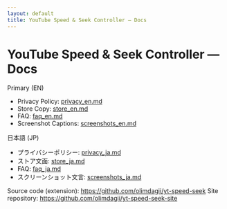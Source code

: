 ```yaml
---
layout: default
title: YouTube Speed & Seek Controller — Docs
---
```


# YouTube Speed & Seek Controller — Docs

Primary (EN)
- Privacy Policy: [privacy_en.md](privacy_en.md)
- Store Copy: [store_en.md](store_en.md)
- FAQ: [faq_en.md](faq_en.md)
- Screenshot Captions: [screenshots_en.md](screenshots_en.md)

日本語 (JP)
- プライバシーポリシー: [privacy_ja.md](privacy_ja.md)
- ストア文面: [store_ja.md](store_ja.md)
- FAQ: [faq_ja.md](faq_ja.md)
- スクリーンショット文言: [screenshots_ja.md](screenshots_ja.md)

Source code (extension): https://github.com/olimdagii/yt-speed-seek
Site repository: https://github.com/olimdagii/yt-speed-seek-site

